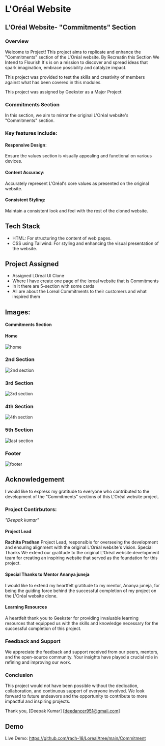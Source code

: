 # L'Oréal Website
## L'Oréal Website- "Commitments" Section
### Overview
Welcome to  Project! This project aims to replicate and enhance the "Commitments" section of the L'Oréal website. By Recreatin this Section We Intend to Flourish It's is on a mission to discover and spread ideas that spark imagination, embrace possibility and catalyze impact.

This project was provided to test the skills and creativity of members against what has been covered in this modules.

This project was assigned by Geekster as a Major Project 

### Commitments Section

In this section, we aim to mirror the original L'Oréal website's "Commitments" section. 

### Key features include:

#### Responsive Design: 
Ensure the values section is visually appealing and functional on various devices.

#### Content Accuracy: 
Accurately represent L'Oréal's core values as presented on the original website.

#### Consistent Styling: 
Maintain a consistent look and feel with the rest of the cloned website.

## Tech Stack
- HTML: For structuring the content of web pages.
- CSS using Tailwind: For styling and enhancing the visual presentation of the website.

## Project Assigned
- Assigned LOreal UI Clone 
- Where I have create one page of the loreal website that is Commitments
- In it there are 5-section with some cards
- All are about the Loreal Commitments to their customers and what inspired them  

## Images:
#### Commitments Section
#### Home
![home](https://github.com/rach-18/Loreal/assets/159279737/9a465f96-d754-4bf7-a03b-0058feeb647b)
### 2nd Section
![2nd section](https://github.com/rach-18/Loreal/assets/159279737/1bb39e35-84be-466c-8ca1-14043de3a7ee)
### 3rd Section
![3rd section](https://github.com/rach-18/Loreal/assets/159279737/1643ade8-3459-4133-aef1-b200e8e76615)
### 4th Section
![4th section](https://github.com/rach-18/Loreal/assets/159279737/a6003de3-2b8d-4d5c-8a36-7bc62f7d6119)
### 5th Section
![last section](https://github.com/rach-18/Loreal/assets/159279737/c68e15a1-7e8c-4e97-9982-cf65b3ec540d)
### Footer
![footer](https://github.com/rach-18/Loreal/assets/159279737/f0c5f247-e38d-42a0-a482-ee1ff25da051)


## Acknowledgement
I would like to express my gratitude to everyone who contributed to the development of the "Commitments" sections of this L'Oréal website project.

### Project Contirbutors: 
*"Deepak kumar"*

#### Project Lead 
**Rachita Pradhan** 
Project Lead, responsible for overseeing the development and ensuring alignment with the original L'Oréal website's vision.
Special Thanks
We extend our gratitude to the original L'Oréal  website development team for creating an inspiring website that served as the foundation for this project.

#### Special Thanks to Mentor **Ananya juneja**
I would like to extend my heartfelt gratitude to my mentor, Ananya juneja, for being the guiding force behind the successful completion of my project on the L'Oréal   website clone.

#### Learning Resources
A heartfelt thank you to Geekster for providing invaluable learning resources that equipped us with the skills and knowledge necessary for the successful completion of this project.

### Feedback and Support
We appreciate the feedback and support received from our peers, mentors, and the open-source community. Your insights have played a crucial role in refining and improving our work.

### Conclusion
This project would not have been possible without the dedication, collaboration, and continuous support of everyone involved. We look forward to future endeavors and the opportunity to contribute to more impactful and inspiring projects.

Thank you, [Deepak Kumar] [deedancer951@gmail.com]

## Demo

Live Demo: https://github.com/rach-18/Loreal/tree/main/Commitment

